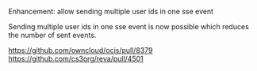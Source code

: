 Enhancement: allow sending multiple user ids in one sse event

Sending multiple user ids in one sse event is now possible which reduces the number of sent events.

https://github.com/owncloud/ocis/pull/8379
https://github.com/cs3org/reva/pull/4501
